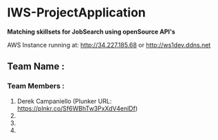 # IWS-ProjectApplication
**Matching skillsets for JobSearch using openSource API's**

AWS Instance running at: http://34.227.185.68 or http://ws1dev.ddns.net

## Team Name : 

### Team Members :
1. Derek Campaniello (Plunker URL: https://plnkr.co/Sf6WBhTw3PxXdV4enlDf)
2.
3.
4. 
